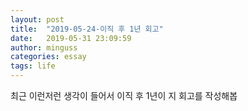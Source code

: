 ```yaml
---
layout: post
title:  "2019-05-24-이직 후 1년 회고"
date:   2019-05-31 23:09:59
author: minguss
categories: essay
tags: life
---
```


최근 이런저런 생각이 들어서 이직 후 1년이 지 회고를 작성해봅

